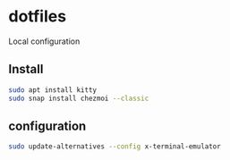 # dotfiles

Local configuration

## Install

```sh
sudo apt install kitty
sudo snap install chezmoi --classic 
```
## configuration
```sh
sudo update-alternatives --config x-terminal-emulator
```

